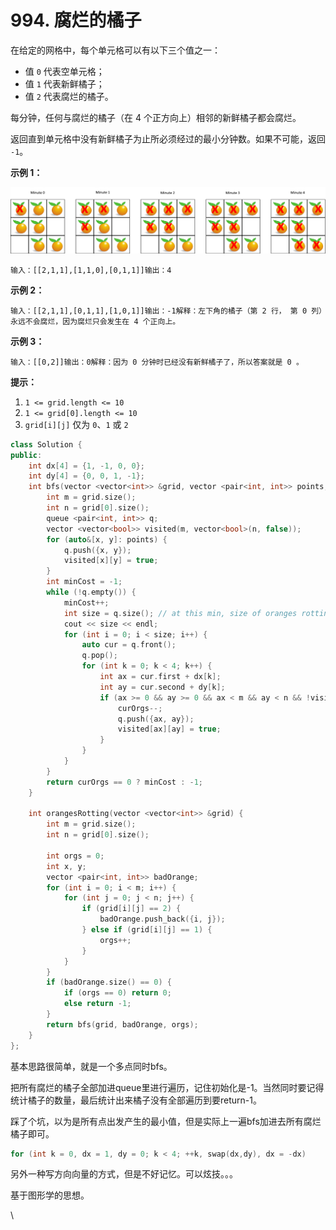 # 994. 腐烂的橘子



在给定的网格中，每个单元格可以有以下三个值之一：

* 值 `0` 代表空单元格；
* 值 `1` 代表新鲜橘子；
* 值 `2` 代表腐烂的橘子。

每分钟，任何与腐烂的橘子（在 4 个正方向上）相邻的新鲜橘子都会腐烂。

返回直到单元格中没有新鲜橘子为止所必须经过的最小分钟数。如果不可能，返回 `-1`。

**示例 1：**

![](<../../.gitbook/assets/image (1) (1) (1).png>)

```
输入：[[2,1,1],[1,1,0],[0,1,1]]输出：4
```

**示例 2：**

```
输入：[[2,1,1],[0,1,1],[1,0,1]]输出：-1解释：左下角的橘子（第 2 行， 第 0 列）永远不会腐烂，因为腐烂只会发生在 4 个正向上。
```

**示例 3：**

```
输入：[[0,2]]输出：0解释：因为 0 分钟时已经没有新鲜橘子了，所以答案就是 0 。
```

**提示：**

1. `1 <= grid.length <= 10`
2. `1 <= grid[0].length <= 10`
3. `grid[i][j]` 仅为 `0`、`1` 或 `2`

```cpp
class Solution {
public:
    int dx[4] = {1, -1, 0, 0};
    int dy[4] = {0, 0, 1, -1};
    int bfs(vector <vector<int>> &grid, vector <pair<int, int>> points, int curOrgs) {
        int m = grid.size();
        int n = grid[0].size();
        queue <pair<int, int>> q;
        vector <vector<bool>> visited(m, vector<bool>(n, false));
        for (auto&[x, y]: points) {
            q.push({x, y});
            visited[x][y] = true;
        }
        int minCost = -1;
        while (!q.empty()) {
            minCost++;
            int size = q.size(); // at this min, size of oranges rotting
            cout << size << endl;
            for (int i = 0; i < size; i++) {
                auto cur = q.front();
                q.pop();
                for (int k = 0; k < 4; k++) {
                    int ax = cur.first + dx[k];
                    int ay = cur.second + dy[k];
                    if (ax >= 0 && ay >= 0 && ax < m && ay < n && !visited[ax][ay] && grid[ax][ay] == 1) {
                        curOrgs--;
                        q.push({ax, ay});
                        visited[ax][ay] = true;
                    }
                }
            }
        }
        return curOrgs == 0 ? minCost : -1;
    }

    int orangesRotting(vector <vector<int>> &grid) {
        int m = grid.size();
        int n = grid[0].size();

        int orgs = 0;
        int x, y;
        vector <pair<int, int>> badOrange;
        for (int i = 0; i < m; i++) {
            for (int j = 0; j < n; j++) {
                if (grid[i][j] == 2) {
                    badOrange.push_back({i, j});
                } else if (grid[i][j] == 1) {
                    orgs++;
                }
            }
        }
        if (badOrange.size() == 0) {
            if (orgs == 0) return 0;
            else return -1;
        }
        return bfs(grid, badOrange, orgs);
    }
};
```

基本思路很简单，就是一个多点同时bfs。

把所有腐烂的橘子全部加进queue里进行遍历，记住初始化是-1。当然同时要记得统计橘子的数量，最后统计出来橘子没有全部遍历到要return-1。

踩了个坑，以为是所有点出发产生的最小值，但是实际上一遍bfs加进去所有腐烂橘子即可。

```cpp
for (int k = 0, dx = 1, dy = 0; k < 4; ++k, swap(dx,dy), dx = -dx)
```

另外一种写方向向量的方式，但是不好记忆。可以炫技。。。

基于图形学的思想。

\
